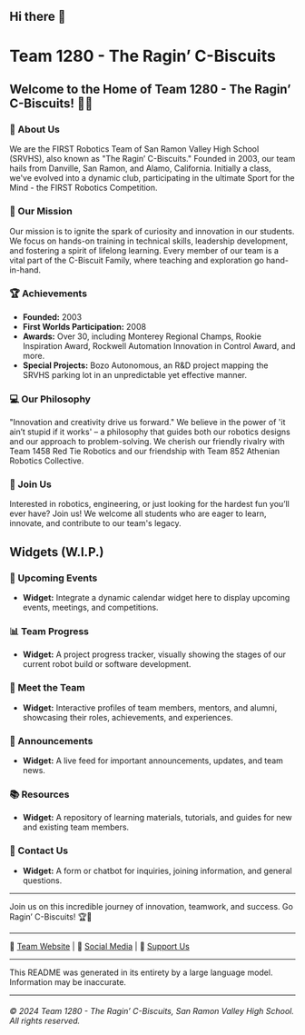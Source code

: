 ## Hi there 👋
# Team 1280 - The Ragin’ C-Biscuits

## Welcome to the Home of Team 1280 - The Ragin’ C-Biscuits! 🤖🚀

### 🏫 About Us
We are the FIRST Robotics Team of San Ramon Valley High School (SRVHS), also known as "The Ragin’ C-Biscuits." Founded in 2003, our team hails from Danville, San Ramon, and Alamo, California. Initially a class, we've evolved into a dynamic club, participating in the ultimate Sport for the Mind - the FIRST Robotics Competition.

### 🤖 Our Mission
Our mission is to ignite the spark of curiosity and innovation in our students. We focus on hands-on training in technical skills, leadership development, and fostering a spirit of lifelong learning. Every member of our team is a vital part of the C-Biscuit Family, where teaching and exploration go hand-in-hand.

### 🏆 Achievements
- **Founded:** 2003
- **First Worlds Participation:** 2008
- **Awards:** Over 30, including Monterey Regional Champs, Rookie Inspiration Award, Rockwell Automation Innovation in Control Award, and more.
- **Special Projects:** Bozo Autonomous, an R&D project mapping the SRVHS parking lot in an unpredictable yet effective manner.

### 💻 Our Philosophy
"Innovation and creativity drive us forward." We believe in the power of 'it ain’t stupid if it works' – a philosophy that guides both our robotics designs and our approach to problem-solving. We cherish our friendly rivalry with Team 1458 Red Tie Robotics and our friendship with Team 852 Athenian Robotics Collective.

### 👥 Join Us
Interested in robotics, engineering, or just looking for the hardest fun you’ll ever have? Join us! We welcome all students who are eager to learn, innovate, and contribute to our team's legacy.

## Widgets (W.I.P.)

### 📅 Upcoming Events
- **Widget:** Integrate a dynamic calendar widget here to display upcoming events, meetings, and competitions.

### 📊 Team Progress
- **Widget:** A project progress tracker, visually showing the stages of our current robot build or software development.

### 🤝 Meet the Team
- **Widget:** Interactive profiles of team members, mentors, and alumni, showcasing their roles, achievements, and experiences.

### 📢 Announcements
- **Widget:** A live feed for important announcements, updates, and team news.

### 📚 Resources
- **Widget:** A repository of learning materials, tutorials, and guides for new and existing team members.

### 💬 Contact Us
- **Widget:** A form or chatbot for inquiries, joining information, and general questions.

---

Join us on this incredible journey of innovation, teamwork, and success. Go Ragin’ C-Biscuits! 🏆🎉

---

🔗 [Team Website](#) | 🔗 [Social Media](#) | 🔗 [Support Us](#)

---

This README was generated in its entirety by a large language model. Information may be inaccurate.  

---

###### © 2024 Team 1280 - The Ragin’ C-Biscuits, San Ramon Valley High School. All rights reserved.
